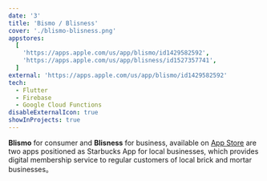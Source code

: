 ```yaml
---
date: '3'
title: 'Bismo / Blisness'
cover: './blismo-blisness.png'
appstores:
  [
    'https://apps.apple.com/us/app/blismo/id1429582592',
    'https://apps.apple.com/us/app/blisness/id1527357741',
  ]
external: 'https://apps.apple.com/us/app/blismo/id1429582592'
tech:
  - Flutter
  - Firebase
  - Google Cloud Functions
disableExternalIcon: true
showInProjects: true
---
```


**Blismo** for consumer and **Blisness** for business, available on [App Store](https://apps.apple.com/us/app/blismo/id1429582592) are two apps positioned as Starbucks App for local businesses, which provides digital membership service to regular customers of local brick and mortar businesses。
